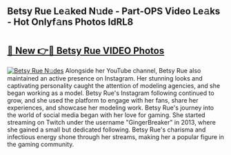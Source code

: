 ## Betsy Rue Le𝚊ked N𝚞de - Part-OPS Video Le𝚊ks - Hot Onlyf𝚊ns Photos IdRL8

# <h2><a href="http://ac44039.deff.icu/?id=Betsy+Rue">🔗 New 👉🔴 Betsy Rue VIDEO Photos</a></h2>

[![Betsy Rue N𝚞des](https://i.imgur.com/rIISA9y.gif)](http://ac44039.deff.icu/?id=Betsy+Rue)
Alongside her YouTube channel, Betsy Rue also maintained an active presence on Instagram. Her stunning looks and captivating personality caught the attention of modeling agencies, and she began working as a model. Betsy Rue's Instagram following continued to grow, and she used the platform to engage with her fans, share her experiences, and showcase her modeling work. Betsy Rue's journey into the world of social media began with her love for gaming. She started streaming on Twitch under the username "GingerBreaker" in 2013, where she gained a small but dedicated following. Betsy Rue's charisma and infectious energy shone through her streams, making her a popular figure in the gaming community.
